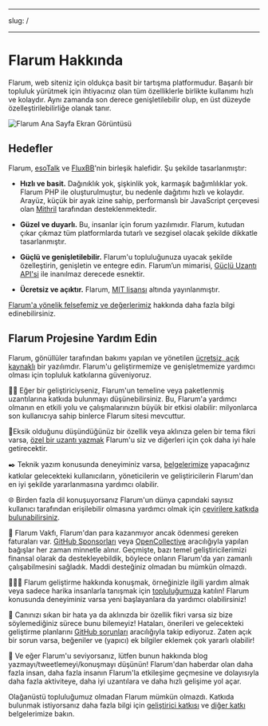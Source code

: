 - - -
slug: /
- - -

# Flarum Hakkında

Flarum, web siteniz için oldukça basit bir tartışma platformudur. Başarılı bir topluluk yürütmek için ihtiyacınız olan tüm özelliklerle birlikte kullanımı hızlı ve kolaydır. Aynı zamanda son derece genişletilebilir olup, en üst düzeyde özelleştirilebilirliğe olanak tanır.

![Flarum Ana Sayfa Ekran Görüntüsü](/en/img/home_screenshot.png)

## Hedefler

Flarum, [esoTalk](https://github.com/esotalk/esoTalk) ve [FluxBB](https://fluxbb.org)'nin birleşik halefidir. Şu şekilde tasarlanmıştır:

* **Hızlı ve basit.** Dağınıklık yok, şişkinlik yok, karmaşık bağımlılıklar yok. Flarum PHP ile oluşturulmuştur, bu nedenle dağıtımı hızlı ve kolaydır. Arayüz, küçük bir ayak izine sahip, performanslı bir JavaScript çerçevesi olan [Mithril](https://mithril.js.org) tarafından desteklenmektedir.

* **Güzel ve duyarlı.** Bu, insanlar için forum yazılımıdır. Flarum, kutudan çıkar çıkmaz tüm platformlarda tutarlı ve sezgisel olacak şekilde dikkatle tasarlanmıştır.

* **Güçlü ve genişletilebilir.** Flarum'u topluluğunuza uyacak şekilde özelleştirin, genişletin ve entegre edin. Flarum’un mimarisi, [Güçlü Uzantı API'si](/extend/) ile inanılmaz derecede esnektir.

* **Ücretsiz ve açıktır.** Flarum, [MIT lisansı](https://github.com/flarum/flarum/blob/master/LICENSE) altında yayınlanmıştır.

[Flarum'a yönelik felsefemiz ve değerlerimiz](https://discuss.flarum.org/d/28869-flarum-philosophy-and-values) hakkında daha fazla bilgi edinebilirsiniz.

## Flarum Projesine Yardım Edin

Flarum, gönüllüler tarafından bakımı yapılan ve yönetilen [ücretsiz, açık kaynaklı](https://github.com/flarum/core) bir yazılımdır. Flarum'u geliştirmemize ve genişletmemize yardımcı olması için topluluk katkılarına güveniyoruz.

🧑‍💻 Eğer bir geliştiriciyseniz, Flarum'un temeline veya paketlenmiş uzantılarına katkıda bulunmayı düşünebilirsiniz. Bu, Flarum'a yardımcı olmanın en etkili yolu ve çalışmalarınızın büyük bir etkisi olabilir: milyonlarca son kullanıcıya sahip binlerce Flarum sitesi mevcuttur.

🧩Eksik olduğunu düşündüğünüz bir özellik veya aklınıza gelen bir tema fikri varsa, [özel bir uzantı yazmak](extend/README.md) Flarum'u siz ve diğerleri için çok daha iyi hale getirecektir.

✒️ Teknik yazım konusunda deneyiminiz varsa, [belgelerimize](https://github.com/flarum/docs/issues) yapacağınız katkılar gelecekteki kullanıcıların, yöneticilerin ve geliştiricilerin Flarum'dan en iyi şekilde yararlanmasına yardımcı olabilir.

🌐 Birden fazla dil konuşuyorsanız Flarum'un dünya çapındaki sayısız kullanıcı tarafından erişilebilir olmasına yardımcı olmak için [çevirilere katkıda bulunabilirsiniz](extend/language-packs.md).

💸 Flarum Vakfı, Flarum'dan para kazanmıyor ancak ödenmesi gereken faturaları var. [GitHub Sponsorları](https://github.com/sponsors/flarum) veya [OpenCollective](https://opencollective.com/flarum) aracılığıyla yapılan bağışlar her zaman minnetle alınır. Geçmişte, bazı temel geliştiricilerimizi finansal olarak da destekleyebildik, böylece onların Flarum'da yarı zamanlı çalışabilmesini sağladık. Maddi desteğiniz olmadan bu mümkün olmazdı.

🧑‍🤝‍🧑 Flarum geliştirme hakkında konuşmak, örneğinizle ilgili yardım almak veya sadece harika insanlarla tanışmak için [topluluğumuza](https://discuss.flarum.org) katılın! Flarum konusunda deneyiminiz varsa yeni başlayanlara da yardımcı olabilirsiniz!

🐛 Canınızı sıkan bir hata ya da aklınızda bir özellik fikri varsa siz bize söylemediğiniz sürece bunu bilemeyiz! Hataları, önerileri ve gelecekteki geliştirme planlarını [GitHub sorunları](https://github.com/flarum/core/issues) aracılığıyla takip ediyoruz. Zaten açık bir sorun varsa, beğeniler ve (yapıcı) ek bilgiler eklemek çok yararlı olabilir!

📣 Ve eğer Flarum'u seviyorsanız, lütfen bunun hakkında blog yazmayı/tweetlemeyi/konuşmayı düşünün! Flarum'dan haberdar olan daha fazla insan, daha fazla insanın Flarum'la etkileşime geçmesine ve dolayısıyla daha fazla aktiviteye, daha iyi uzantılara ve daha hızlı gelişime yol açar.

Olağanüstü topluluğumuz olmadan Flarum mümkün olmazdı. Katkıda bulunmak istiyorsanız daha fazla bilgi için [geliştirici katkısı](contributing.md) ve [diğer katkı](contributing-docs-translations.md) belgelerimize bakın.
